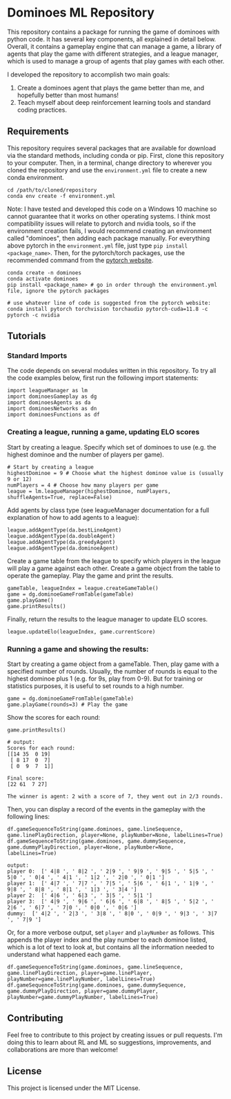 # Dominoes ML Repository

This repository contains a package for running the game of dominoes with 
python code. It has several key components, all explained in detail below.
Overall, it contains a gameplay engine that can manage a game, a library of
agents that play the game with different strategies, and a league manager, 
which is used to manage a group of agents that play games with each other. 

I developed the repository to accomplish two main goals: 
1. Create a dominoes agent that plays the game better than me, and hopefully
   better than most humans!
2. Teach myself about deep reinforcement learning tools and standard coding
   practices. 

## Requirements

This repository requires several packages that are available for download via
the standard methods, including conda or pip. First, clone this repository to 
your computer. Then, in a terminal, change directory to wherever you cloned
the repository and use the `environment.yml` file to create a new conda 
environment. 

```
cd /path/to/cloned/repository
conda env create -f environment.yml
```

Note: I have tested and developed this code on a Windows 10 machine so cannot 
guarantee that it works on other operating systems. I think most compatibility
issues will relate to pytorch and nvidia tools, so if the environment creation 
fails, I would recommend creating an environment called "dominoes", then adding 
each package manually. For everything above pytorch in the `environment.yml` 
file, just type `pip install <package_name>`. Then, for the pytorch/torch 
packages, use the recommended command from the 
[pytorch website](https://pytorch.org/get-started/locally/).

```
conda create -n dominoes
conda activate dominoes
pip install <package_name> # go in order through the environment.yml file, ignore the pytorch packages

# use whatever line of code is suggested from the pytorch website:
conda install pytorch torchvision torchaudio pytorch-cuda=11.8 -c pytorch -c nvidia
```

## Tutorials

### Standard Imports
The code depends on several modules written in this repository. To try all the
code examples below, first run the following import statements: 
```
import leagueManager as lm
import dominoesGameplay as dg
import dominoesAgents as da
import dominoesNetworks as dn
import dominoesFunctions as df
```

### Creating a league, running a game, updating ELO scores
Start by creating a league. Specify which set of dominoes to use (e.g. the
highest dominoe and the number of players per game). 
```
# Start by creating a league
highestDominoe = 9 # Choose what the highest dominoe value is (usually 9 or 12)
numPlayers = 4 # Choose how many players per game
league = lm.leagueManager(highestDominoe, numPlayers, shuffleAgents=True, replace=False)
```

Add agents by class type (see leagueManager documentation for a full
explanation of how to add agents to a league):
```
league.addAgentType(da.bestLineAgent)
league.addAgentType(da.doubleAgent)
league.addAgentType(da.greedyAgent)
league.addAgentType(da.dominoeAgent)
```

Create a game table from the league to specify which players in the league
will play a game against each other. Create a game object from the table to
operate the gameplay. Play the game and print the results.
```
gameTable, leagueIndex = league.createGameTable()
game = dg.dominoeGameFromTable(gameTable)
game.playGame()
game.printResults()
```

Finally, return the results to the league manager to update ELO scores.
```
league.updateElo(leagueIndex, game.currentScore)
```

### Running a game and showing the results: 
Start by creating a game object from a gameTable. Then, play game with a 
specified number of rounds. Usually, the number of rounds is equal to the 
highest dominoe plus 1 (e.g. for 9s, play from 0-9). But for training or 
statistics purposes, it is useful to set rounds to a high number.
```
game = dg.dominoeGameFromTable(gameTable) 
game.playGame(rounds=3) # Play the game 
```

Show the scores for each round: 
```
game.printResults()

# output: 
Scores for each round:
[[14 35  0 19]
 [ 8 17  0  7]
 [ 0  9  7  1]]

Final score:
[22 61  7 27]

The winner is agent: 2 with a score of 7, they went out in 2/3 rounds.
```

Then, you can display a record of the events in the gameplay with the
following lines: 
```
df.gameSequenceToString(game.dominoes, game.lineSequence, game.linePlayDirection, player=None, playNumber=None, labelLines=True)
df.gameSequenceToString(game.dominoes, game.dummySequence, game.dummyPlayDirection, player=None, playNumber=None, labelLines=True) 

output:
player 0:  [' 4|8 ', ' 8|2 ', ' 2|9 ', ' 9|9 ', ' 9|5 ', ' 5|5 ', ' 5|0 ', ' 0|4 ', ' 4|1 ', ' 1|2 ', ' 2|0 ', ' 0|1 ']
player 1:  [' 4|7 ', ' 7|7 ', ' 7|5 ', ' 5|6 ', ' 6|1 ', ' 1|9 ', ' 9|8 ', ' 8|8 ', ' 8|1 ', ' 1|3 ', ' 3|4 ']
player 2:  [' 4|6 ', ' 6|3 ', ' 3|5 ', ' 5|1 ']
player 3:  [' 4|9 ', ' 9|6 ', ' 6|6 ', ' 6|8 ', ' 8|5 ', ' 5|2 ', ' 2|6 ', ' 6|7 ', ' 7|0 ', ' 0|0 ', ' 0|6 ']
dummy:  [' 4|2 ', ' 2|3 ', ' 3|8 ', ' 8|0 ', ' 0|9 ', ' 9|3 ', ' 3|7 ', ' 7|9 ']
```

Or, for a more verbose output, set `player` and `playNumber` as follows. This 
appends the player index and the play number to each dominoe listed, which is 
a lot of text to look at, but contains all the information needed to 
understand what happened each game. 
```
df.gameSequenceToString(game.dominoes, game.lineSequence, game.linePlayDirection, player=game.linePlayer, playNumber=game.linePlayNumber, labelLines=True)
df.gameSequenceToString(game.dominoes, game.dummySequence, game.dummyPlayDirection, player=game.dummyPlayer, playNumber=game.dummyPlayNumber, labelLines=True) 
```


## Contributing
Feel free to contribute to this project by creating issues or pull requests.
I'm doing this to learn about RL and ML so suggestions, improvements, and 
collaborations are more than welcome!

## License
This project is licensed under the MIT License.
